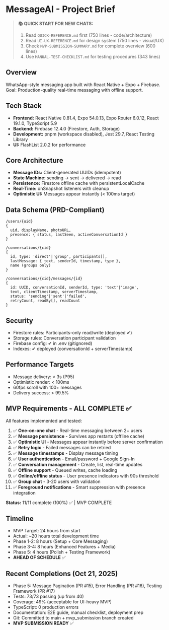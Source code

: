 # MessageAI - Project Brief

> **📚 QUICK START FOR NEW CHATS:**  
> 1. Read `QUICK-REFERENCE.md` first (750 lines - code/architecture)
> 2. Read `UI-UX-REFERENCE.md` for design system (750 lines - visual/UX)
> 3. Check `MVP-SUBMISSION-SUMMARY.md` for complete overview (600 lines)
> 4. Use `MANUAL-TEST-CHECKLIST.md` for testing procedures (343 lines)

## Overview
WhatsApp-style messaging app built with React Native + Expo + Firebase.
Goal: Production-quality real-time messaging with offline support.

## Tech Stack
- **Frontend:** React Native 0.81.4, Expo 54.0.13, Expo Router 6.0.12, React 19.1.0, TypeScript 5.9
- **Backend:** Firebase 12.4.0 (Firestore, Auth, Storage)
- **Development:** pnpm (workspace disabled), Jest 29.7, React Testing Library
- **UI:** FlashList 2.0.2 for performance

## Core Architecture
- **Message IDs:** Client-generated UUIDs (idempotent)
- **State Machine:** sending → sent → delivered → read
- **Persistence:** Firestore offline cache with persistentLocalCache
- **Real-Time:** onSnapshot listeners with cleanup
- **Optimistic UI:** Messages appear instantly (< 100ms target)

## Data Schema (PRD-Compliant)
```
/users/{uid}
{
  uid, displayName, photoURL,
  presence: { status, lastSeen, activeConversationId }
}

/conversations/{cid}
{
  id, type: 'direct'|'group', participants[],
  lastMessage: { text, senderId, timestamp, type },
  name (groups only)
}

/conversations/{cid}/messages/{id}
{
  id: UUID, conversationId, senderId, type: 'text'|'image',
  text, clientTimestamp, serverTimestamp,
  status: 'sending'|'sent'|'failed',
  retryCount, readBy[], readCount
}
```

## Security
- Firestore rules: Participants-only read/write (deployed ✔)
- Storage rules: Conversation participant validation
- Firebase config: ✔ in .env (gitignored)
- Indexes: ✔ deployed (conversationId + serverTimestamp)

## Performance Targets
- Message delivery: < 3s (P95)
- Optimistic render: < 100ms
- 60fps scroll with 100+ messages
- Delivery success: > 99.5%

## MVP Requirements - ALL COMPLETE ✅

All features implemented and tested:
1. ✅ **One-on-one chat** - Real-time messaging between 2+ users
2. ✅ **Message persistence** - Survives app restarts (offline cache)
3. ✅ **Optimistic UI** - Messages appear instantly before server confirmation
4. ✅ **Retry logic** - Failed messages can be retried
5. ✅ **Message timestamps** - Display message timing
6. ✅ **User authentication** - Email/password + Google Sign-In
7. ✅ **Conversation management** - Create, list, real-time updates
8. ✅ **Offline support** - Queued writes, cache loading
9. ✅ **Online/offline status** - User presence indicators with 90s threshold
10. ✅ **Group chat** - 3-20 users with validation
11. ✅ **Foreground notifications** - Smart suppression with presence integration

**Status:** 11/11 complete (100%) ✅ | MVP COMPLETE

## Timeline
- MVP Target: 24 hours from start
- Actual: ~20 hours total development time
- Phase 1-2: 8 hours (Setup + Core Messaging)
- Phase 3-4: 8 hours (Enhanced Features + Media)
- Phase 5: 4 hours (Polish + Testing Framework)
- **AHEAD OF SCHEDULE** ✅

## Recent Completions (Oct 21, 2025)
- Phase 5: Message Pagination (PR #15), Error Handling (PR #16), Testing Framework (PR #17)
- Tests: 73/73 passing (up from 40)
- Coverage: 49% (acceptable for UI-heavy MVP)
- TypeScript: 0 production errors
- Documentation: E2E guide, manual checklist, deployment prep
- Git: Committed to main + mvp_submission branch created
- **MVP SUBMISSION READY** ✅


